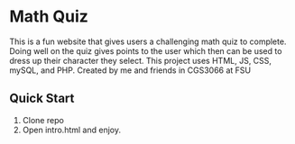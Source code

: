 # Math Quiz
This is a fun website that gives users a challenging math quiz to complete. Doing well on the quiz gives points to the user which then can be used to dress up their character they select.
This project uses HTML, JS, CSS, mySQL, and PHP. Created by me and friends in CGS3066 at FSU

## Quick Start
1. Clone repo
2. Open intro.html and enjoy.
